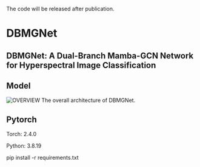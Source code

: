 The code will be released after publication.

# DBMGNet

## DBMGNet: A Dual-Branch Mamba-GCN Network for Hyperspectral Image Classification

## Model

![OVERVIEW](https://github.com/user-attachments/assets/fccbc31a-4c33-417e-89af-cbbec450c057)
The overall architecture of DBMGNet. 

## Pytorch
Torch: 2.4.0

Python: 3.8.19

pip install -r requirements.txt
